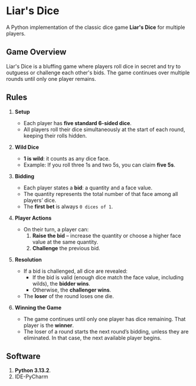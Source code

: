 # Liar's Dice

A Python implementation of the classic dice game **Liar's Dice** for multiple players.

## Game Overview

Liar's Dice is a bluffing game where players roll dice in secret and try to outguess or challenge each other's bids. The game continues over multiple rounds until only one player remains.

## Rules

1. **Setup**
   - Each player has **five standard 6-sided dice**.
   - All players roll their dice simultaneously at the start of each round, keeping their rolls hidden.

2. **Wild Dice**
   - **1 is wild**: it counts as any dice face.
   - Example: If you roll three 1s and two 5s, you can claim **five 5s**.

3. **Bidding**
   - Each player states a **bid**: a quantity and a face value.
   - The quantity represents the total number of that face among all players’ dice.
   - The **first bet** is always `0 dices of 1`.

4. **Player Actions**
   - On their turn, a player can:
     1. **Raise the bid** – increase the quantity or choose a higher face value at the same quantity.
     2. **Challenge** the previous bid.

5. **Resolution**
   - If a bid is challenged, all dice are revealed:
     - If the bid is valid (enough dice match the face value, including wilds), the **bidder wins**.
     - Otherwise, the **challenger wins**.
   - The **loser** of the round loses one die.

6. **Winning the Game**
   - The game continues until only one player has dice remaining. That player is the **winner**.
   - The loser of a round starts the next round’s bidding, unless they are eliminated. In that case, the next available player begins.

## Software

1. **Python 3.13.2**.
2. IDE-PyCharm
   
